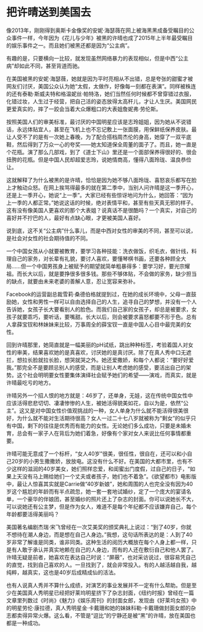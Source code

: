 # 把许晴送到美国去

像2013年，刚刚得到奥斯卡金像奖的安妮·海瑟薇在网上被海黑黑成备受瞩目的公众事件一样，今年因为《花儿与少年》被黑的许晴也成了2015年上半年最受瞩目的娱乐事件之一。而且她们被黑还都是因为“公主病”。 

有趣的是，只要横向一比较，就发现虽然网络暴力的表现相似，但是中西“公主病”却如此不同，甚至背道而驰。 

在美国被黑的安妮·海瑟薇，她就是因为平时亮相从不出错，总是夸张的甜蜜才被网友们讨厌，美国公众认为她“太假，太做作，好像每一刻都在表演”。同样被株连的还有泰勒·斯威夫特和格温妮丝·帕特洛，她们当然任何时候都不曾穿错过衣服，化错过妆，人生过于经营，把自己活的姿态放得太高杆儿，才让人生厌。美国网民更爱真实的，摔了一跤会当着大众爆粗口的大表姐詹妮弗·劳伦斯。 

按照美国人们的审美标准，最讨厌的中国明星应该是志玲姐姐，因为她从不说错话，永远体贴宜人，甚至在飞机上也不忘记敷上一张面膜，用保鲜纸保养皮肤。最让人受不了的是有一次她上春晚，为了配合搭档周杰伦的身高，她穿了一双平底鞋，然后得到了万众一心的夸奖——她太知道保全周董的面子了。而且，她一直是个花瓶。演了那么几部戏，到了《道士下山》里还是一个面部保养得很好的、很会扭胯的花瓶。但是中国人民却超爱志玲，说她情商高，懂得八面玲珑、温良恭俭让。 

这就解释了为什么被黑的是许晴，恰恰是因为她不够八面玲珑、喜怒哀乐都写在脸上才触动众怒。在网上挨骂得最多的就在第二季中，当别人问许晴是这一季开心，还是上一季开心，她说“上一季”。大家已经有些惊讶地问为什么，她回答：“因为上一季的人都正常。”她说这话的时候，绝对表情平和，甚至有些天真无邪的样子。这有没有像美国人更喜欢的那个大表姐？说真话不是很酷吗？一个真实，对自己的喜好并不拧巴的人，最好有点缺心眼，才更被美国人喜好。 

说到底，这不关“公主病”什么事儿，而是中西对女性的审美的不同，甚至可以说，是社会对女性的社会期待值的不同。 

一个中国女孩从小就要被教育，要学习各种技能：洗衣做饭，织毛衣，做针线，料理自己的家务，对长辈有礼貌，要讨人喜欢，要懂琴棋书画，还要各种顾全大局……但一个中国男孩身上被赋予的期望就简单粗暴得多：要学习好，要光宗耀祖。而长大以后，就是要挣很多很多钱。那些不够体贴，不会做的家务，缺少担当的缺点，就要由未来老婆的善解人意，忍让宽容来弥补。 

Facebook的运营副总裁雪莉·桑德伯格就提到过，在她的成长环境中，父母一直鼓励她，女性和男性一样可以自由选择自己的人生，追寻自己的梦想，并没有一个人告诉她，女孩子长大要看别人的脸色。而我们自己家的女孩子，却总是被要求，女孩子就要乖巧，要听话，要嘴甜。长大以后，则会被要求喜怒都要不形于色。总有人拿薛宝钗和林妹妹来比较，万事周全的薛宝钗一直是中国人心目中最完美的女性。 

回到许晴那里，她简直就是一幅美丽的pH试纸，跳出种种标签，考验着国人对女性的审美，结果喜欢她的是真喜欢，讨厌她的是真讨厌。除了在真人秀中口无遮拦，想拉长脸就拉长脸，想哭就哭之外。她还爱撒娇，和每个人都说：“要好好爱我。”那完全不是要顾忌别人的感受，而是让别人考虑她的感受，要活出自己的架势。这个社会明明要女性要集体演绎社会赋予她们的希望——演戏，而真实，就是许晴最吃亏的地方。 

许晴另外一个招人恨的地方就是：46岁了，还单身，无娃，这在传统中国女性中应该活得悲悲切切、凄凄惨惨的人生，被她活得貌美如花，自以为是，依然“公主”。这又是对中国女性价值观挑战的一种，女人单身为什么就不能活得很美很好，为什么就不能对生活期待很高？女人一过二十七八岁就被称为“剩女”的似乎只有中国，剩下的往往是优秀而有能力的女性。无论她们多么成功，只要是未婚未育，总会有一家子人在背后为她们着急，好像有个家对女人来说比任何事情都重要。 

许晴可能无意成了一个标杆，“女人40岁”很美，很任性，很自在，还可以和小自己20岁的小男生撒撒娇，放放电。这没有什么不好。在美国的大都市里，也有不少这样的滋润的40岁美女，她们照样恋爱，和闺蜜出门度假，过自己的日子，“如果上天没有马上赐给她们一个丈夫或者孩子，她们也不着急”。《欲望都市》电影版中，最让人惊喜其实就是Carrie做“40岁新娘”，她和周围的人也完全没有因为40岁这个尴尬的年龄而有半点疏忽，她一套一套地试婚纱，定了一个庞大的宴请名单，一个豪华的伴娘团，甚至婚纱的照片还上了杂志的封面。你可以说她长不大，可以说她还有公主梦，但是作为女人，难道不是每个年纪都不应该嫌弃自己，每个年龄都要活得美丽吗？ 

美国著名编剧杰瑞·宋飞曾经在一次艾美奖的颁奖典礼上说过：“到了40岁，你就不想待在潮人身边，而是想在自己人身边。”我想，这句话所表达的是：人到了40岁非常了解谁是同类，谁非同类。这种生活的阅历大概放在每个人身上都一样，只是有人敢于承认并真实地赖在自己的人身边，而有的人还在敷衍自己和他人罢了。许晴无疑是前者，她喜欢在表达自己时说：“屏蔽”，也对采访说过，很容易凭自己的直觉，找到自己喜欢的人。一旦找到了，就会非常投入。有的人越活越自我，越纯粹，越真实，这也是40岁后成精成仙的活法。 

也有人说真人秀并不算什么成绩，对演艺的事业发展并不一定有什么帮助。但是至少在美国真人秀明星已经把好莱坞明星挤下了杂志封面，《纽约时报》曾经在一篇文章里列数过《时尚》《魅力》《娱乐周刊》的封面女郎，发现由《好莱坞女孩》中的明星劳伦·康拉德，真人秀明星金·卡戴珊和她的妹妹科勒·卡戴珊做封面女郎的杂志都卖得异常火爆。这么看，不管是“逗比”的宁静还是被“黑”的许晴，放在美国也都是一种成功。